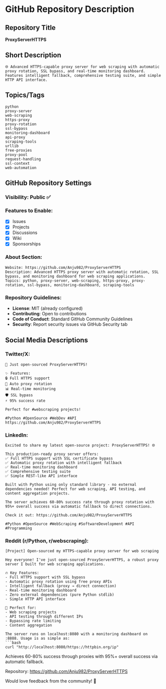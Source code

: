# GitHub Repository Description

## Repository Title
**ProxyServerHTTPS**

## Short Description
```
🌐 Advanced HTTPS-capable proxy server for web scraping with automatic proxy rotation, SSL bypass, and real-time monitoring dashboard. Features intelligent fallback, comprehensive testing suite, and simple HTTP API interface.
```

## Topics/Tags
```
python
proxy-server
web-scraping
https-proxy
proxy-rotation
ssl-bypass
monitoring-dashboard
api-proxy
scraping-tools
urllib
free-proxies
proxy-pool
request-handling
ssl-context
web-automation
```

## GitHub Repository Settings

### Visibility: Public ✅
### Features to Enable:
- [x] Issues
- [x] Projects  
- [x] Discussions
- [x] Wiki
- [x] Sponsorships

### About Section:
```
Website: https://github.com/Anju982/ProxyServerHTTPS
Description: Advanced HTTPS proxy server with automatic rotation, SSL bypass, and monitoring dashboard for web scraping applications.
Topics: python, proxy-server, web-scraping, https-proxy, proxy-rotation, ssl-bypass, monitoring-dashboard, scraping-tools
```

### Repository Guidelines:
- **License**: MIT (already configured)
- **Contributing**: Open to contributions
- **Code of Conduct**: Standard GitHub Community Guidelines
- **Security**: Report security issues via GitHub Security tab

## Social Media Descriptions

### Twitter/X:
```
🚀 Just open-sourced ProxyServerHTTPS! 

✨ Features:
🔒 Full HTTPS support  
🔄 Auto proxy rotation
📊 Real-time monitoring
🛡️ SSL bypass
⚡ 95% success rate

Perfect for #webscraping projects! 

#Python #OpenSource #WebDev #API
https://github.com/Anju982/ProxyServerHTTPS
```

### LinkedIn:
```
Excited to share my latest open-source project: ProxyServerHTTPS! 🌐

This production-ready proxy server offers:
✅ Full HTTPS support with SSL certificate bypass
✅ Automatic proxy rotation with intelligent fallback  
✅ Real-time monitoring dashboard
✅ Comprehensive testing suite
✅ Simple REST-like API interface

Built with Python using only standard library - no external dependencies needed! Perfect for web scraping, API testing, and content aggregation projects.

The server achieves 60-80% success rate through proxy rotation with 95%+ overall success via automatic fallback to direct connections.

Check it out: https://github.com/Anju982/ProxyServerHTTPS

#Python #OpenSource #WebScraping #SoftwareDevelopment #API #Programming
```

### Reddit (r/Python, r/webscraping):
```
[Project] Open-sourced my HTTPS-capable proxy server for web scraping

Hey everyone! I've just open-sourced ProxyServerHTTPS, a robust proxy server I built for web scraping applications.

🔥 Key Features:
- Full HTTPS support with SSL bypass
- Automatic proxy rotation using free proxy APIs
- Intelligent fallback (proxy → direct connection)
- Real-time monitoring dashboard  
- Zero external dependencies (pure Python stdlib)
- Simple HTTP API interface

🎯 Perfect for:
- Web scraping projects
- API testing through different IPs
- Bypassing rate limiting
- Content aggregation

The server runs on localhost:8080 with a monitoring dashboard on :8888. Usage is as simple as:
```bash
curl "http://localhost:8080/https://httpbin.org/ip"
```

Achieves 60-80% success through proxies with 95%+ overall success via automatic fallback.

Repository: https://github.com/Anju982/ProxyServerHTTPS

Would love feedback from the community! 🚀
```
